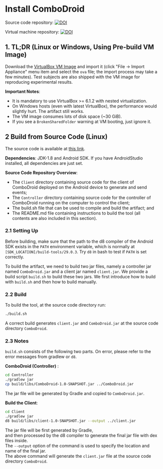 # Install ComboDroid  

Source code repository: [![DOI](https://zenodo.org/badge/DOI/10.5281/zenodo.3666313.svg)](https://doi.org/10.5281/zenodo.3666313)  

Virtual machine repository: [![DOI](https://zenodo.org/badge/DOI/10.5281/zenodo.3673079.svg)](https://doi.org/10.5281/zenodo.3673079)  

  
## 1. TL;DR (Linux or Windows, Using Pre-build VM Image)

Download the [VirtualBox VM Image](https://doi.org/10.5281/zenodo.3673079) and import it (click "File -> Import Appliance" menu item and select the `ova` file; the import process may take a few minutes). Test subjects are also shipped with the VM image for reproducing experimental results.

**Important Notes**:

* It is mandatory to use VirtualBox >= 6.1.2 with nested virtualization.
* On Windows hosts (even with latest VirtualBox), the performance would slightly hurt. The artifact still works.
* The VM image consumes lots of disk space (~30 GiB).
* If you see a `BrokenSharedFolder` warning at VM booting, just ignore it.

## 2 Build from Source Code (Linux)

The source code is available at [this link](https://doi.org/10.5281/zenodo.3666313).

**Dependencies**: JDK-1.8 and Android SDK. If you have AndroidStudio installed, all dependencies are just set.

**Source Code Repository Overview**:

- The `Client` directory containing source code for the client of ComboDroid deployed on the Android device to generate and send events;  
- The `Controller` directory containing source code for the controller of ComboDroid running on the computer to control the client;  
- The build.sh file that can be used to compile and build the artifact; and  
- The README.md file containing instructions to build the tool (all contents are also included in this section).  

### 2.1 Setting Up

Before building, make sure that the path to the d8 compiler of the Android SDK exists in the `PATH` environment variable, which is normally at `[SDK_LOCATION]/build-tools/29.0.3`. Try `d8` in bash to test if `PATH` is set correctly.

To build the artifact, we need to build two jar files, namely a controller jar named `ComboDroid.jar` and a client jar named `client.jar`.
We provide a build script `build.sh` to build these two jars. 
We first introduce how to build with `build.sh` and then how to build manually.

### 2.2 Build

To build the tool, at the source code directory run:

```bash  
./build.sh  
```

A correct build generates `client.jar` and `ComboDroid.jar` at the source code directory  `ComboDroid`.

### 2.3 Notes

`build.sh` consists of the following two parts. On error, please refer to the error messages from gradlew or `d8`.

**ComboDroid (Controller)** :

```bash  
cd Controller  
./gradlew jar
cp build/libs/ComboDroid-1.0-SNAPSHOT.jar ../ComboDroid.jar
```    
The jar file will be generated by Gradle and copied to `ComboDroid.jar`.

**Build the Client**:

```bash  
cd Client
./gradlew jar  
d8 build/libs/client-1.0-SNAPSHOT.jar --output ../client.jar  
```  

The jar file will be first generated by Gradle,  
and then processed by the d8 compiler to generate the final jar file with dex files inside.  
The `--output` option of the command is used to specify the location and name of the final jar.  
The above command will generate the `client.jar` file at the source code directory  `ComboDroid`.
